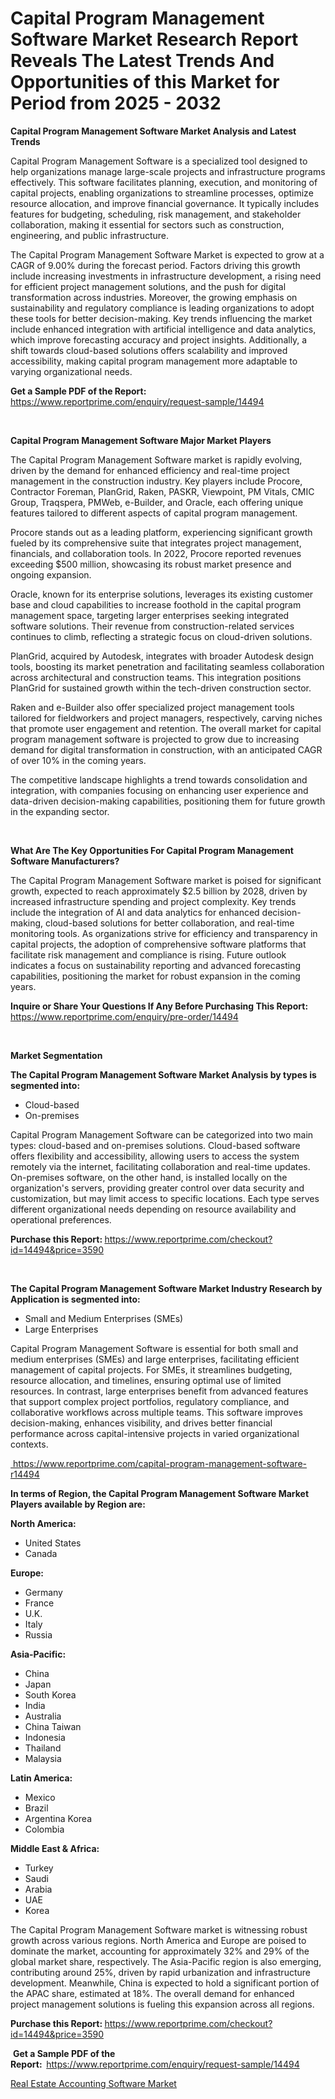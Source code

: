 <p><h1>Capital Program Management Software Market Research Report Reveals The Latest Trends And Opportunities of this Market for Period from 2025 - 2032</h1></p><p><strong>Capital Program Management Software Market Analysis and Latest Trends</strong></p>
<p><p>Capital Program Management Software is a specialized tool designed to help organizations manage large-scale projects and infrastructure programs effectively. This software facilitates planning, execution, and monitoring of capital projects, enabling organizations to streamline processes, optimize resource allocation, and improve financial governance. It typically includes features for budgeting, scheduling, risk management, and stakeholder collaboration, making it essential for sectors such as construction, engineering, and public infrastructure.</p><p>The Capital Program Management Software Market is expected to grow at a CAGR of 9.00% during the forecast period. Factors driving this growth include increasing investments in infrastructure development, a rising need for efficient project management solutions, and the push for digital transformation across industries. Moreover, the growing emphasis on sustainability and regulatory compliance is leading organizations to adopt these tools for better decision-making. Key trends influencing the market include enhanced integration with artificial intelligence and data analytics, which improve forecasting accuracy and project insights. Additionally, a shift towards cloud-based solutions offers scalability and improved accessibility, making capital program management more adaptable to varying organizational needs.</p></p>
<p><strong>Get a Sample PDF of the Report:&nbsp;</strong> <a href="https://www.reportprime.com/enquiry/request-sample/14494?utm_campaign=3574&utm_medium=2&utm_source=Github&utm_content=ia&utm_term=20032025&utm_id=capital-program-management-software">https://www.reportprime.com/enquiry/request-sample/14494</a></p>
<p>&nbsp;</p>
<p><strong>Capital Program Management Software Major Market Players</strong></p>
<p><p>The Capital Program Management Software market is rapidly evolving, driven by the demand for enhanced efficiency and real-time project management in the construction industry. Key players include Procore, Contractor Foreman, PlanGrid, Raken, PASKR, Viewpoint, PM Vitals, CMIC Group, Traqspera, PMWeb, e-Builder, and Oracle, each offering unique features tailored to different aspects of capital program management.</p><p>Procore stands out as a leading platform, experiencing significant growth fueled by its comprehensive suite that integrates project management, financials, and collaboration tools. In 2022, Procore reported revenues exceeding $500 million, showcasing its robust market presence and ongoing expansion. </p><p>Oracle, known for its enterprise solutions, leverages its existing customer base and cloud capabilities to increase foothold in the capital program management space, targeting larger enterprises seeking integrated software solutions. Their revenue from construction-related services continues to climb, reflecting a strategic focus on cloud-driven solutions.</p><p>PlanGrid, acquired by Autodesk, integrates with broader Autodesk design tools, boosting its market penetration and facilitating seamless collaboration across architectural and construction teams. This integration positions PlanGrid for sustained growth within the tech-driven construction sector.</p><p>Raken and e-Builder also offer specialized project management tools tailored for fieldworkers and project managers, respectively, carving niches that promote user engagement and retention. The overall market for capital program management software is projected to grow due to increasing demand for digital transformation in construction, with an anticipated CAGR of over 10% in the coming years.</p><p>The competitive landscape highlights a trend towards consolidation and integration, with companies focusing on enhancing user experience and data-driven decision-making capabilities, positioning them for future growth in the expanding sector.</p></p>
<p>&nbsp;</p>
<p><strong>What Are The Key Opportunities For Capital Program Management Software Manufacturers?</strong></p>
<p><p>The Capital Program Management Software market is poised for significant growth, expected to reach approximately $2.5 billion by 2028, driven by increased infrastructure spending and project complexity. Key trends include the integration of AI and data analytics for enhanced decision-making, cloud-based solutions for better collaboration, and real-time monitoring tools. As organizations strive for efficiency and transparency in capital projects, the adoption of comprehensive software platforms that facilitate risk management and compliance is rising. Future outlook indicates a focus on sustainability reporting and advanced forecasting capabilities, positioning the market for robust expansion in the coming years.</p></p>
<p><strong>Inquire or Share Your Questions If Any Before Purchasing This Report:</strong> <a href="https://www.reportprime.com/enquiry/pre-order/14494?utm_campaign=3574&utm_medium=2&utm_source=Github&utm_content=ia&utm_term=20032025&utm_id=capital-program-management-software">https://www.reportprime.com/enquiry/pre-order/14494</a></p>
<p>&nbsp;</p>
<p><strong>Market Segmentation</strong></p>
<p><strong>The Capital Program Management Software Market Analysis by types is segmented into:</strong></p>
<p><ul><li>Cloud-based</li><li>On-premises</li></ul></p>
<p><p>Capital Program Management Software can be categorized into two main types: cloud-based and on-premises solutions. Cloud-based software offers flexibility and accessibility, allowing users to access the system remotely via the internet, facilitating collaboration and real-time updates. On-premises software, on the other hand, is installed locally on the organization's servers, providing greater control over data security and customization, but may limit access to specific locations. Each type serves different organizational needs depending on resource availability and operational preferences.</p></p>
<p><strong>Purchase this Report:&nbsp;</strong><a href="https://www.reportprime.com/checkout?id=14494&price=3590&utm_campaign=3574&utm_medium=2&utm_source=Github&utm_content=ia&utm_term=20032025&utm_id=capital-program-management-software">https://www.reportprime.com/checkout?id=14494&price=3590</a></p>
<p>&nbsp;</p>
<p><strong>The Capital Program Management Software Market Industry Research by Application is segmented into:</strong></p>
<p><ul><li>Small and Medium Enterprises (SMEs)</li><li>Large Enterprises</li></ul></p>
<p><p>Capital Program Management Software is essential for both small and medium enterprises (SMEs) and large enterprises, facilitating efficient management of capital projects. For SMEs, it streamlines budgeting, resource allocation, and timelines, ensuring optimal use of limited resources. In contrast, large enterprises benefit from advanced features that support complex project portfolios, regulatory compliance, and collaborative workflows across multiple teams. This software improves decision-making, enhances visibility, and drives better financial performance across capital-intensive projects in varied organizational contexts.</p></p>
<p><a href="https://www.reportprime.com/capital-program-management-software-r14494?utm_campaign=3574&utm_medium=2&utm_source=Github&utm_content=ia&utm_term=20032025&utm_id=capital-program-management-software">&nbsp;https://www.reportprime.com/capital-program-management-software-r14494</a></p>
<p><strong>In terms of Region, the Capital Program Management Software Market Players available by Region are:</strong></p>
<p>
    <p> <strong> North America: </strong>
        <ul>
            <li>United States</li>
            <li>Canada</li>
        </ul>
        </p> 
    <p> <strong> Europe: </strong>
        <ul>
            <li>Germany</li>
            <li>France</li>
            <li>U.K.</li>
            <li>Italy</li>
            <li>Russia</li>
        </ul>
        </p> 
    <p> <strong> Asia-Pacific: </strong>
        <ul>
            <li>China</li>
            <li>Japan</li>
            <li>South Korea</li>
            <li>India</li>
            <li>Australia</li>
            <li>China Taiwan</li>
            <li>Indonesia</li>
            <li>Thailand</li>
            <li>Malaysia</li>
        </ul>
        </p> 
    <p> <strong> Latin America: </strong>
        <ul>
            <li>Mexico</li>
            <li>Brazil</li>
            <li>Argentina Korea</li>
            <li>Colombia</li>
        </ul>
        </p> 
    <p> <strong> Middle East & Africa: </strong>
        <ul>
            <li>Turkey</li>
            <li>Saudi</li>
            <li>Arabia</li>
            <li>UAE</li>
            <li>Korea</li>
        </ul>
    </p>
    </p>
<p><p>The Capital Program Management Software market is witnessing robust growth across various regions. North America and Europe are poised to dominate the market, accounting for approximately 32% and 29% of the global market share, respectively. The Asia-Pacific region is also emerging, contributing around 25%, driven by rapid urbanization and infrastructure development. Meanwhile, China is expected to hold a significant portion of the APAC share, estimated at 18%. The overall demand for enhanced project management solutions is fueling this expansion across all regions.</p></p>
<p><strong>Purchase this Report: </strong><a href="https://www.reportprime.com/checkout?id=14494&price=3590&utm_campaign=3574&utm_medium=2&utm_source=Github&utm_content=ia&utm_term=20032025&utm_id=capital-program-management-software">https://www.reportprime.com/checkout?id=14494&price=3590</a></p>
<p>&nbsp;<strong>Get a Sample PDF of the Report:&nbsp;&nbsp;</strong><a href="https://www.reportprime.com/enquiry/request-sample/14494?utm_campaign=3574&utm_medium=2&utm_source=Github&utm_content=ia&utm_term=20032025&utm_id=capital-program-management-software">https://www.reportprime.com/enquiry/request-sample/14494</a></p>
<p><strong></strong></p>
<p><p><a href="https://github.com/cobinaydin13/Market-Research-Report-List-1/blob/main/real-estate-accounting-software-market.md?utm_campaign=3574&utm_medium=2&utm_source=Github&utm_content=ia&utm_term=20032025&utm_id=capital-program-management-software">Real Estate Accounting Software Market</a></p></p>